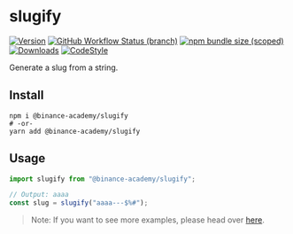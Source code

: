 # slugify

[![Version](https://img.shields.io/npm/v/@binance-academy/slugify.svg?style=flat-square)](https://www.npmjs.com/package/@binance-academy/slugify)
[![GitHub Workflow Status (branch)](https://img.shields.io/github/workflow/status/binance-academy/slugify/Test/master?style=flat-square)](https://github.com/binance-academy/slugify/actions?query=workflow%3ATest)
[![npm bundle size (scoped)](https://img.shields.io/bundlephobia/min/@binance-academy/slugify.svg?color=yellow&style=flat-square)](https://bundlephobia.com/result?p=@binance-academy/slugify)
[![Downloads](https://img.shields.io/npm/dm/@binance-academy/slugify.svg?color=green&style=flat-square)](https://www.npmjs.com/package/@binance-academy/slugify)
[![CodeStyle](https://img.shields.io/badge/code%20style-prettier-ff69b4.svg?style=flat-square)](https://github.com/prettier/prettier)

Generate a slug from a string.

## Install

```shell
npm i @binance-academy/slugify
# -or-
yarn add @binance-academy/slugify
```

## Usage

```javascript
import slugify from "@binance-academy/slugify";

// Output: aaaa
const slug = slugify("aaaa---$%#");
```

> Note: If you want to see more examples, please head over [here](tests/slugify.test.js).
